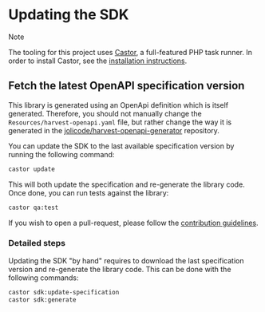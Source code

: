 # Updating the SDK

> [!NOTE]
> The tooling for this project uses [Castor](https://castor.jolicode.com/),
> a full-featured PHP task runner. In order to install Castor, see the
> [installation instructions](https://castor.jolicode.com/getting-started/installation/).

## Fetch the latest OpenAPI specification version

This library is generated using an OpenApi definition which is itself
generated. Therefore, you should not manually change the
`Resources/harvest-openapi.yaml` file, but rather change the way it is
generated in the [jolicode/harvest-openapi-generator](https://github.com/jolicode/harvest-openapi-generator)
repository.

You can update the SDK to the last available specification version by
running the following command:

```bash
castor update
```

This will both update the specification and re-generate the library code.
Once done, you can run tests against the library:

```bash
castor qa:test
```

If you wish to open a pull-request, please follow the [contribution guidelines](CONTRIBUTING.md).

### Detailed steps

Updating the SDK "by hand" requires to download the last specification version
and re-generate the library code. This can be done with the following commands:

```bash
castor sdk:update-specification
castor sdk:generate
```

